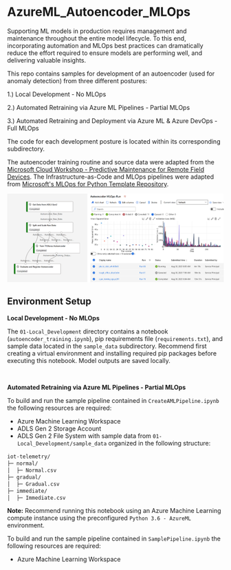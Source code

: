 # AzureML_Autoencoder_MLOps

Supporting ML models in production requires management and maintenance throughout the entire model lifecycle. To this end, incorporating automation and MLOps best practices can dramatically reduce the effort required to ensure models are performing well, and delivering valuable insights.

This repo contains samples for development of an autoencoder (used for anomaly detection) from three different postures:

1.) Local Development - No MLOps

2.) Automated Retraining via Azure ML Pipelines - Partial MLOps

3.) Automated Retraining and Deployment via Azure ML & Azure DevOps - Full MLOps

The code for each development posture is located within its corresponding subdirectory.

The autoencoder training routine and source data were adapted from the [Microsoft Cloud Workshop - Predictive Maintenance for Remote Field Devices](https://github.com/microsoft/MCW-Predictive-Maintenance-for-remote-field-devices). The Infrastructure-as-Code and MLOps pipelines were adapted from [Microsoft's MLOps for Python Template Repository](https://docs.microsoft.com/en-us/azure/architecture/reference-architectures/ai/mlops-python). 

![Autoencoder MLOps](img/banner.png?raw=true "Autoencoder-MLOps")


## Environment Setup
<b>Local Development - No MLOps</b>

The `01-Local_Development` directory contains a notebook (`autoencoder_training.ipynb`), pip requirements file (`requirements.txt`), and sample data located in the `sample_data` subdirectory. Recommend first creating a virtual environment and installing required pip packages before executing this notebook. Model outputs are saved locally.

<br/>

<b>Automated Retraining via Azure ML Pipelines - Partial MLOps</b>

To build and run the sample pipeline contained in `CreateAMLPipeline.ipynb` the following resources are required:
* Azure Machine Learning Workspace
* ADLS Gen 2 Storage Account
* ADLS Gen 2 File System with sample data from `01-Local_Development/sample_data` organized in the following structure:
~~~
iot-telemetry/
├─ normal/
│  ├─ Normal.csv
├─ gradual/
│  ├─ Gradual.csv
├─ immediate/
│  ├─ Immediate.csv
~~~


<b>Note:</b> Recommend running this notebook using an Azure Machine Learning compute instance using the preconfigured `Python 3.6 - AzureML` environment.

To build and run the sample pipeline contained in `SamplePipeline.ipynb` the following resources are required:
* Azure Machine Learning Workspace